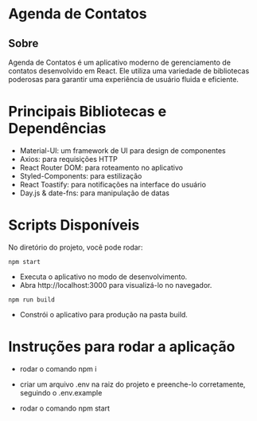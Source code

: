 # Agenda de Contatos

## Sobre

Agenda de Contatos é um aplicativo moderno de gerenciamento de contatos desenvolvido em React. Ele utiliza uma variedade de bibliotecas poderosas para garantir uma experiência de usuário fluida e eficiente.

# Principais Bibliotecas e Dependências

- Material-UI: um framework de UI para design de componentes
- Axios: para requisições HTTP
- React Router DOM: para roteamento no aplicativo
- Styled-Components: para estilização
- React Toastify: para notificações na interface do usuário
- Day.js & date-fns: para manipulação de datas

# Scripts Disponíveis

No diretório do projeto, você pode rodar:

` npm start `
- Executa o aplicativo no modo de desenvolvimento.
- Abra http://localhost:3000 para visualizá-lo no navegador.

` npm run build ` 
- Constrói o aplicativo para produção na pasta build.

# Instruções para rodar a aplicação

- rodar o comando npm i

- criar um arquivo .env na raiz do projeto e preenche-lo corretamente, seguindo o .env.example

- rodar o comando npm start